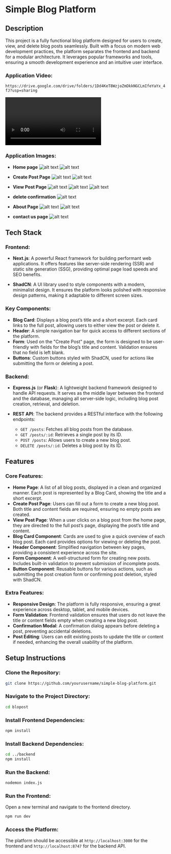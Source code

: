 
# Simple Blog Platform

## Description
This project is a fully functional blog platform designed for users to create, view, and delete blog posts seamlessly. Built with a focus on modern web development practices, the platform separates the frontend and backend for a modular architecture. It leverages popular frameworks and tools, ensuring a smooth development experience and an intuitive user interface.

### Application Video:
`https://drive.google.com/drive/folders/1Dd4KeT8WzjoZmDkkNGCLmIfeYaYx_4fJ?usp=sharing`

<video controls src="blogpost-video.mp4" title="Title"></video>

### Application Images:
- **Home page**
![alt text](image.png)
![alt text](image-1.png)
- **Create Post Page**
![alt text](image-2.png)
![alt text](image-3.png)

- **View Post Page**
![alt text](image-4.png)
![alt text](image-5.png)
![alt text](image-6.png)
- **delete confirmation**
![alt text](image-7.png)
- **About Page**
![alt text](image-8.png)
![alt text](image-9.png)
- **contact us page**
![alt text](image-10.png)



## Tech Stack

### Frontend:
- **Next.js**: A powerful React framework for building performant web applications. It offers features like server-side rendering (SSR) and static site generation (SSG), providing optimal page load speeds and SEO benefits.
  
- **ShadCN**: A UI library used to style components with a modern, minimalist design. It ensures the platform looks polished with responsive design patterns, making it adaptable to different screen sizes.

### Key Components:
- **Blog Card**: Displays a blog post’s title and a short excerpt. Each card links to the full post, allowing users to either view the post or delete it.
- **Header**: A simple navigation bar for quick access to different sections of the platform.
- **Form**: Used on the "Create Post" page, the form is designed to be user-friendly with fields for the blog’s title and content. Validation ensures that no field is left blank.
- **Buttons**: Custom buttons styled with ShadCN, used for actions like submitting the form or deleting a post.

### Backend:
- **Express.js** (or **Flask**): A lightweight backend framework designed to handle API requests. It serves as the middle layer between the frontend and the database, managing all server-side logic, including blog post creation, retrieval, and deletion.
  
- **REST API**: The backend provides a RESTful interface with the following endpoints:
  - `GET /posts`: Fetches all blog posts from the database.
  - `GET /posts/:id`: Retrieves a single post by its ID.
  - `POST /posts`: Allows users to create a new blog post.
  - `DELETE /posts/:id`: Deletes a blog post by its ID.


## Features

### Core Features:
- **Home Page**: A list of all blog posts, displayed in a clean and organized manner. Each post is represented by a Blog Card, showing the title and a short excerpt.
- **Create Post Page**: Users can fill out a form to create a new blog post. Both title and content fields are required, ensuring no empty posts are created.
- **View Post Page**: When a user clicks on a blog post from the home page, they are directed to the full post’s page, displaying the post’s title and content.
- **Blog Card Component**: Cards are used to give a quick overview of each blog post. Each card provides options for viewing or deleting the post.
- **Header Component**: Simplified navigation between key pages, providing a consistent experience across the site.
- **Form Component**: A well-structured form for creating new posts. Includes built-in validation to prevent submission of incomplete posts.
- **Button Component**: Reusable buttons for various actions, such as submitting the post creation form or confirming post deletion, styled with ShadCN.

### Extra Features:
- **Responsive Design**: The platform is fully responsive, ensuring a great experience across desktop, tablet, and mobile devices.
- **Form Validation**: Frontend validation ensures that users do not leave the title or content fields empty when creating a new blog post.
- **Confirmation Modal**: A confirmation dialog appears before deleting a post, preventing accidental deletions.
- **Post Editing**: Users can edit existing posts to update the title or content if needed, enhancing the overall usability of the platform.


## Setup Instructions

### Clone the Repository:
```bash
git clone https://github.com/yourusername/simple-blog-platform.git
```

### Navigate to the Project Directory:
```bash
cd blopost
```

### Install Frontend Dependencies:
```bash
npm install
```

### Install Backend Dependencies:
```bash
cd ../backend
npm install
```



### Run the Backend:
```bash
nodemon index.js
```

### Run the Frontend:
Open a new terminal and navigate to the frontend directory.
```bash
npm run dev
```

### Access the Platform:
The platform should be accessible at `http://localhost:3000` for the frontend and `http://localhost:8747` for the backend API.
